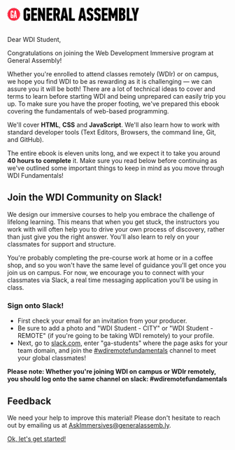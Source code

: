 ![GA Logo](assets/GA_logo.png)
<br>
<br>

Dear WDI Student,

Congratulations on joining the Web Development Immersive program at General Assembly!

Whether you're enrolled to attend classes remotely (WDIr) or on campus, we hope you find WDI to be as rewarding as it is challenging — we can assure you it will be both! There are a lot of technical ideas to cover and terms to learn before starting WDI and being unprepared can easily trip you up. To make sure you have the proper footing, we've prepared this ebook covering the fundamentals of web-based programming.

We'll cover **HTML**, **CSS** and **JavaScript**.  We'll also learn how to work with standard developer tools (Text Editors, Browsers, the command line, Git, and GitHub).

The entire ebook is eleven units long, and we expect it to take you around **40 hours to complete** it. Make sure you read below before continuing as we've outlined some important things to keep in mind as you move through WDI Fundamentals!


## Join the WDI Community on Slack!

We design our immersive courses to help you embrace the challenge of lifelong learning. This means that when you get stuck, the instructors you work with will often help you to drive your own process of discovery, rather than just give you the right answer. You'll also learn to rely on your classmates for support and structure.

You're probably completing the pre-course work at home or in a coffee shop, and so you won't have the same level of guidance you'll get once you join us on campus. For now, we encourage you to connect with your classmates via Slack, a real time messaging application you'll be using in class.

### Sign onto Slack!

* First check your email for an invitation from your producer.
* Be sure to add a photo and "WDI Student - CITY" or "WDI Student - REMOTE" (if you're going to be taking WDI remotely) to your profile.
* Next, go to [slack.com](https://slack.com/signin), enter "ga-students" where the
  page asks for your team domain, and join the [#wdiremotefundamentals](https://ga-students.slack.com/messages/#wdiremotefundamentals/) channel to meet your global classmates!

**Please note: Whether you're joining WDI on campus or WDIr remotely, you should log onto the same channel on slack: #wdiremotefundamentals**

<!---
![Step-by-step Slack Tutorial](assets/chapter0/slack_tutorial.gif)
-->

## Feedback

We need your help to improve this material!  Please don't hesitate to reach out by emailing us at [AskImmersives@generalassemb.ly](AskImmersives@generalassemb.ly).

[Ok, let's get started!](00_chapter/02_lesson.md)
